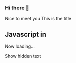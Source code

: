 ### Hi there 👋

<!--
**JoshuaHsieh0530/JoshuaHsieh0530** is a ✨ _special_ ✨ repository because its `README.md` (this file) appears on your GitHub profile.

Here are some ideas to get you started:

- 🔭 I’m currently a college student
- 🌱 I’m currently learning MIS
- 👯 I’m looking to collaborate on 專題
- 🤔 I’m looking for help with my final test.
- 💬 Ask me about everything
- 📫 How to reach me: facebook,instegram
- 😄 Pronouns: ...
- ⚡ Fun fact: I like coding
-->
Nice to meet you
This is the title

Javascript in <js>
------------------

Now loading...

Show hidden text
